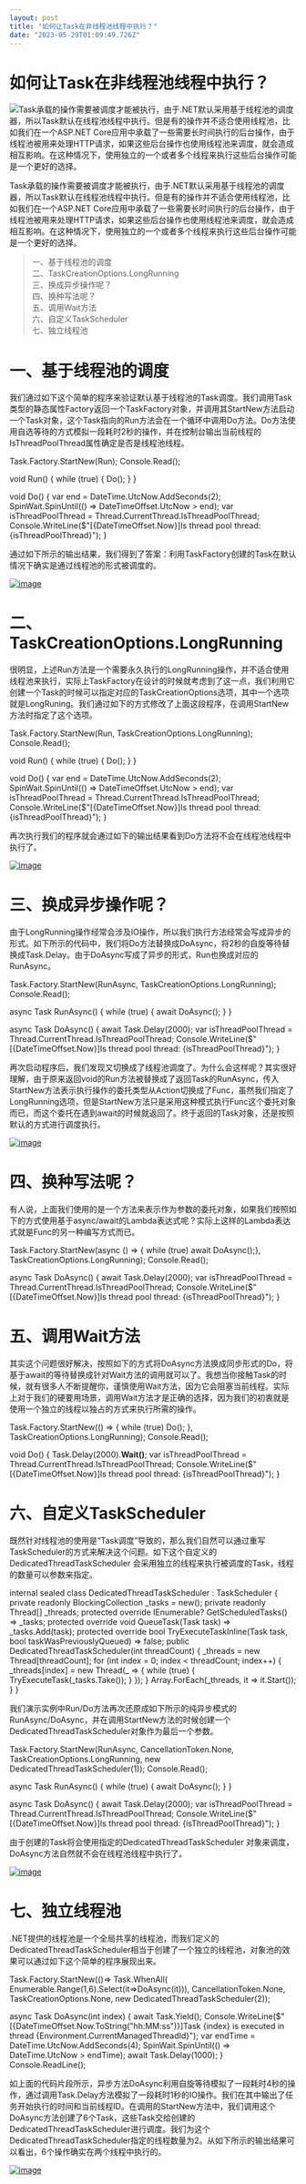```yaml
---
layout: post
title: "如何让Task在非线程池线程中执行？"
date: "2023-05-29T01:09:49.726Z"
---
```

如何让Task在非线程池线程中执行？
==================

![](http://images.cnblogs.com/cnblogs_com/artech/158198/r_Dotnet.png)Task承载的操作需要被调度才能被执行，由于.NET默认采用基于线程池的调度器，所以Task默认在线程池线程中执行。但是有的操作并不适合使用线程池，比如我们在一个ASP.NET Core应用中承载了一些需要长时间执行的后台操作，由于线程池被用来处理HTTP请求，如果这些后台操作也使用线程池来调度，就会造成相互影响。在这种情况下，使用独立的一个或者多个线程来执行这些后台操作可能是一个更好的选择。

Task承载的操作需要被调度才能被执行，由于.NET默认采用基于线程池的调度器，所以Task默认在线程池线程中执行。但是有的操作并不适合使用线程池，比如我们在一个ASP.NET Core应用中承载了一些需要长时间执行的后台操作，由于线程池被用来处理HTTP请求，如果这些后台操作也使用线程池来调度，就会造成相互影响。在这种情况下，使用独立的一个或者多个线程来执行这些后台操作可能是一个更好的选择。

> 一、基于线程池的调度  
> 二、TaskCreationOptions.LongRunning  
> 三、换成异步操作呢？  
> 四、换种写法呢？  
> 五、调用Wait方法  
> 六、自定义TaskScheduler  
> 七、独立线程池

一、基于线程池的调度
==========

我们通过如下这个简单的程序来验证默认基于线程池的Task调度。我们调用Task类型的静态属性Factory返回一个TaskFactory对象，并调用其StartNew方法启动一个Task对象，这个Task指向的Run方法会在一个循环中调用Do方法。Do方法使用自选等待的方式模拟一段耗时2秒的操作，并在控制台输出当前线程的IsThreadPoolThread属性确定是否是线程池线程。

Task.Factory.StartNew(Run);
Console.Read();

void Run()
{
    while (true)
    {
        Do();
    }
}

void  Do()
{
    var end = DateTime.UtcNow.AddSeconds(2);
    SpinWait.SpinUntil(() => DateTimeOffset.UtcNow > end);
    var isThreadPoolThread = Thread.CurrentThread.IsThreadPoolThread;
    Console.WriteLine($"\[{DateTimeOffset.Now}\]Is thread pool thread: {isThreadPoolThread}");
}

通过如下所示的输出结果，我们得到了答案：利用TaskFactory创建的Task在默认情况下确实是通过线程池的形式被调度的。

[![image](https://img2023.cnblogs.com/blog/19327/202305/19327-20230528202124346-675007342.png "image")](https://img2023.cnblogs.com/blog/19327/202305/19327-20230528202123666-54992069.png)

二、TaskCreationOptions.LongRunning
=================================

很明显，上述Run方法是一个需要永久执行的LongRunning操作，并不适合使用线程池来执行，实际上TaskFactory在设计的时候就考虑到了这一点，我们利用它创建一个Task的时候可以指定对应的TaskCreationOptions选项，其中一个选项就是LongRuning。我们通过如下的方式修改了上面这段程序，在调用StartNew方法时指定了这个选项。

Task.Factory.StartNew(Run, TaskCreationOptions.LongRunning);
Console.Read();

void Run()
{
    while (true)
    {
        Do();
    }
}

void  Do()
{
    var end = DateTime.UtcNow.AddSeconds(2);
    SpinWait.SpinUntil(() => DateTimeOffset.UtcNow > end);
    var isThreadPoolThread = Thread.CurrentThread.IsThreadPoolThread;
    Console.WriteLine($"\[{DateTimeOffset.Now}\]Is thread pool thread: {isThreadPoolThread}");
}

再次执行我们的程序就会通过如下的输出结果看到Do方法将不会在线程池线程中执行了。

[![image](https://img2023.cnblogs.com/blog/19327/202305/19327-20230528202125085-346192684.png "image")](https://img2023.cnblogs.com/blog/19327/202305/19327-20230528202124748-2136901032.png)

三、换成异步操作呢？
==========

由于LongRunning操作经常会涉及IO操作，所以我们执行方法经常会写成异步的形式。如下所示的代码中，我们将Do方法替换成DoAsync，将2秒的自旋等待替换成Task.Delay。由于DoAsync写成了异步的形式，Run也换成对应的RunAsync。

Task.Factory.StartNew(RunAsync, TaskCreationOptions.LongRunning);
Console.Read();

async Task RunAsync()
{
    while (true)
    {
       await DoAsync();
    }
}

async Task  DoAsync()
{
    await Task.Delay(2000);
    var isThreadPoolThread = Thread.CurrentThread.IsThreadPoolThread;
    Console.WriteLine($"\[{DateTimeOffset.Now}\]Is thread pool thread: {isThreadPoolThread}");
}

再次启动程序后，我们发现又切换成了线程池调度了。为什么会这样呢？其实很好理解，由于原来返回void的Run方法被替换成了返回Task的RunAsync，传入StartNew方法表示执行操作的委托类型从Action切换成了Func<Task>，虽然我们指定了LongRunning选项，但是StartNew方法只是采用这种模式执行Func<Task>这个委托对象而已，而这个委托在遇到await的时候就返回了。终于返回的Task对象，还是按照默认的方式进行调度执行。

[![image](https://img2023.cnblogs.com/blog/19327/202305/19327-20230528202125706-1300908085.png "image")](https://img2023.cnblogs.com/blog/19327/202305/19327-20230528202125391-1714340763.png)

四、换种写法呢？
========

有人说，上面我们使用的是一个方法来表示作为参数的委托对象，如果我们按照如下的方式使用基于async/await的Lambda表达式呢？实际上这样的Lambda表达式就是Func<Task>的另一种编写方式而已。

Task.Factory.StartNew(async () => { while (true) await DoAsync();}, TaskCreationOptions.LongRunning);
Console.Read();


async Task  DoAsync()
{
    await Task.Delay(2000);
    var isThreadPoolThread = Thread.CurrentThread.IsThreadPoolThread;
    Console.WriteLine($"\[{DateTimeOffset.Now}\]Is thread pool thread: {isThreadPoolThread}");
}

五、调用Wait方法
==========

其实这个问题很好解决，按照如下的方式将DoAsync方法换成同步形式的Do，将基于await的等待替换成针对Wait方法的调用就可以了。我想当你接触Task的时候，就有很多人不断提醒你，谨慎使用Wait方法，因为它会阻塞当前线程。实际上对于我们的硬要用场景，调用Wait方法才是正确的选择，因为我们的初衷就是使用一个独立的线程以独占的方式来执行所需的操作。

Task.Factory.StartNew(() => { while (true) Do(); }, TaskCreationOptions.LongRunning);
Console.Read();

void  Do()
{
    Task.Delay(2000).**Wait()**;
    var isThreadPoolThread = Thread.CurrentThread.IsThreadPoolThread;
    Console.WriteLine($"\[{DateTimeOffset.Now}\]Is thread pool thread: {isThreadPoolThread}");
}

六、自定义TaskScheduler
==================

既然针对线程池的使用是“Task调度”导致的，那么我们自然可以通过重写TaskScheduler的方式来解决这个问题。如下这个自定义的DedicatedThreadTaskScheduler 会采用独立的线程来执行被调度的Task，线程的数量可以参数来指定。

internal sealed class DedicatedThreadTaskScheduler : TaskScheduler
{
    private readonly BlockingCollection<Task> \_tasks = new();
    private readonly Thread\[\] \_threads;
    protected override IEnumerable<Task>? GetScheduledTasks() => \_tasks;
    protected override void QueueTask(Task task) => \_tasks.Add(task);
    protected override bool TryExecuteTaskInline(Task task, bool taskWasPreviouslyQueued) => false;
    public DedicatedThreadTaskScheduler(int threadCount)
    {
        \_threads = new Thread\[threadCount\];
        for (int index = 0; index < threadCount; index++)
        {
            \_threads\[index\] = new Thread(\_ =>
            {
                while (true)
                {
                    TryExecuteTask(\_tasks.Take());
                }
            });
        }
        Array.ForEach(\_threads, it => it.Start());
    }
}

我们演示实例中Run/Do方法再次还原成如下所示的纯异步模式的RunAsync/DoAsync，并在调用StartNew方法的时候创建一个DedicatedThreadTaskScheduler对象作为最后一个参数。

Task.Factory.StartNew(RunAsync, CancellationToken.None, TaskCreationOptions.LongRunning, new DedicatedThreadTaskScheduler(1));
Console.Read();

async Task RunAsync()
{
    while (true)
    {
        await DoAsync();
    }
}

async Task DoAsync()
{
    await Task.Delay(2000);
    var isThreadPoolThread = Thread.CurrentThread.IsThreadPoolThread;
    Console.WriteLine($"\[{DateTimeOffset.Now}\]Is thread pool thread: {isThreadPoolThread}");
}

由于创建的Task将会使用指定的DedicatedThreadTaskScheduler 对象来调度，DoAsync方法自然就不会在线程池线程中执行了。

[![image](https://img2023.cnblogs.com/blog/19327/202305/19327-20230528202126305-1690954743.png "image")](https://img2023.cnblogs.com/blog/19327/202305/19327-20230528202126009-1328150871.png)

七、独立线程池
=======

.NET提供的线程池是一个全局共享的线程池，而我们定义的DedicatedThreadTaskScheduler相当于创建了一个独立的线程池，对象池的效果可以通过如下这个简单的程序展现出来。

Task.Factory.StartNew(()=> Task.WhenAll( Enumerable.Range(1,6).Select(it=>DoAsync(it))),
        CancellationToken.None,
        TaskCreationOptions.None,
        new DedicatedThreadTaskScheduler(2));

async Task DoAsync(int index)
{
    await Task.Yield();
    Console.WriteLine($"\[{DateTimeOffset.Now.ToString("hh:MM:ss")}\]Task {index} is executed in thread {Environment.CurrentManagedThreadId}");
    var endTime = DateTime.UtcNow.AddSeconds(4);
    SpinWait.SpinUntil(() => DateTime.UtcNow > endTime);
    await Task.Delay(1000);
}
Console.ReadLine();

如上面的代码片段所示，异步方法DoAsync利用自旋等待模拟了一段耗时4秒的操作，通过调用Task.Delay方法模拟了一段耗时1秒的IO操作。我们在其中输出了任务开始执行的时间和当前线程ID。在调用的StartNew方法中，我们调用这个DoAsync方法创建了6个Task，这些Task交给创建的DedicatedThreadTaskScheduler进行调度。我们为这个DedicatedThreadTaskScheduler指定的线程数量为2。从如下所示的输出结果可以看出，6个操作确实在两个线程中执行的。

[![image](https://img2023.cnblogs.com/blog/19327/202305/19327-20230528202312282-955181388.png "image")](https://img2023.cnblogs.com/blog/19327/202305/19327-20230528202311929-1610323209.png)